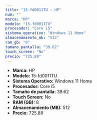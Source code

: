 ```yaml
---
title: "15-fd0011TU — HP"
num: ""
marca: "HP"
modelo: "15-fd0011TU"
procesador: "Core i5"
sistema_operativo: "Windows 11 Home"
almacenamiento_mb: "512"
ram_gb: "8"
tamano_pantalla: "39.62"
touch_screen: "No"
precio: "725.88"
---
```

<ul>
<li><strong>Marca:</strong> HP</li>
<li><strong>Modelo:</strong> 15-fd0011TU</li>
<li><strong>Sistema Operativo:</strong> Windows 11 Home</li>
<li><strong>Procesador:</strong> Core i5 </li>
<li><strong>Tamaño de pantalla:</strong> 39.62</li>
<li><strong>Touch Screen:</strong> No</li>
<li><strong>RAM (GB):</strong> 8</li>
<li><strong>Almacenamiento (MB):</strong> 512</li>
<li><strong>Precio:</strong> 725.88</li>
</ul>